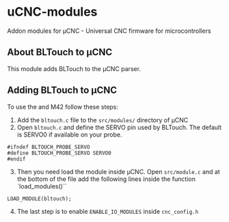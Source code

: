 # uCNC-modules
Addon modules for µCNC - Universal CNC firmware for microcontrollers

## About BLTouch to µCNC

This module adds BLTouch to the µCNC parser.

## Adding BLTouch to µCNC

To use the and M42 follow these steps:
1. Add the `bltouch.c` file to the `src/modules/` directory of µCNC
2. Open `bltouch.c` and define the SERVO pin used by BLTouch. The default is SERVO0 if available on your probe.

```
#ifndef BLTOUCH_PROBE_SERVO
#define BLTOUCH_PROBE_SERVO SERVO0
#endif
```



3. Then you need load the module inside µCNC. Open `src/module.c` and at the bottom of the file add the following lines inside the function `load_modules()``

```
LOAD_MODULE(bltouch);
```

4. The last step is to enable `ENABLE_IO_MODULES` inside `cnc_config.h`
